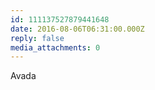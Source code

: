 ```yaml
---
id: 111137527879441648
date: 2016-08-06T06:31:00.000Z
reply: false
media_attachments: 0
---
```


Avada ​​​​

